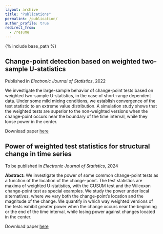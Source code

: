```yaml
---
layout: archive
title: "Publications"
permalink: /publication/
author_profile: true
redirect_from:
  - /resume
---
```


{% include base_path %}

Change-point detection based on weighted two-sample U-statistics
------
Published in *Electronic Journal of Statistics*, 2022

We investigate the large-sample behavior of change-point tests based on weighted two-sample U-statistics, in the case of short-range dependent data. Under some mild mixing conditions, we establish convergence of the test statistic to an extreme value distribution. A simulation study shows that the weighted tests are superior to the non-weighted versions when the change-point occurs near the boundary of the time interval, while they loose power in the center.

Download paper [here](https://projecteuclid.org/journals/electronic-journal-of-statistics/volume-16/issue-1)

Power of weighted test statistics for structural change in time series
------
To be published in *Electronic Journal of Statistics*, 2024

**Abstract:** We investigate the power of some common change-point tests as a function of the location of the change-point. The test statistics are maxima of weighted U-statistics, with the CUSUM test and the Wilcoxon change-point test as special examples. We study the power under local alternatives, where we vary both the change-point’s location and the magnitude of the change. We quantify in which way weighted versions of the tests exhibit greater power when the change occurs near the beginning or the end of the time interval, while losing power against changes located in the center.

Download paper [here](https://arxiv.org/abs/2302.08795)
